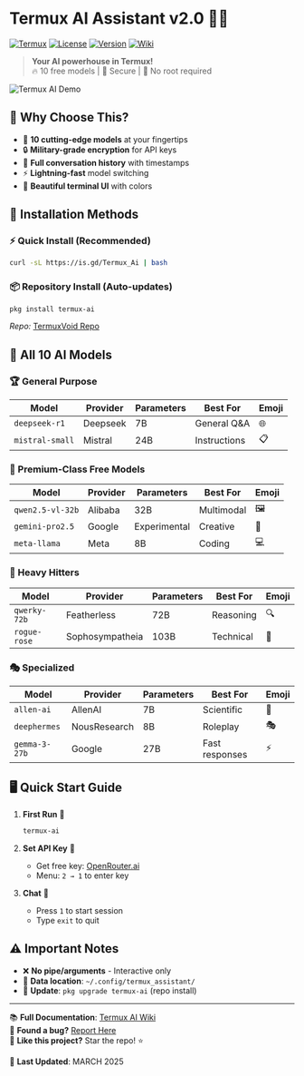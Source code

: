 # Termux AI Assistant v2.0 🤖✨

[![Termux](https://img.shields.io/badge/Termux-Compatible-brightgreen)](https://termux.com)
[![License](https://img.shields.io/badge/License-MIT-blue)](LICENSE)
[![Version](https://img.shields.io/badge/Version-2.0-orange)](https://github.com/Anon4You/Termux-Ai)
[![Wiki](https://img.shields.io/badge/Docs-Wiki-yellow)](https://github.com/Anon4You/Termux-Ai/wiki)

> **Your AI powerhouse in Termux!**  
> 🔥 10 free models | 🔐 Secure | 🚀 No root required

![Termux AI Demo](assets/demo.gif)

## 🌟 Why Choose This?
- 🧠 **10 cutting-edge models** at your fingertips
- 🔒 **Military-grade encryption** for API keys
- 📝 **Full conversation history** with timestamps
- ⚡ **Lightning-fast** model switching
- 🎨 **Beautiful terminal UI** with colors

## 🚀 Installation Methods

### ⚡ Quick Install (Recommended)
```bash
curl -sL https://is.gd/Termux_Ai | bash
```

### 📦 Repository Install (Auto-updates)
```bash
pkg install termux-ai
```
*Repo:* [TermuxVoid Repo](https://termuxvoid.github.io/)

## 🧠 All 10 AI Models

### 🏆 General Purpose
| Model | Provider | Parameters | Best For | Emoji |
|-------|----------|------------|----------|-------|
| `deepseek-r1` | Deepseek | 7B | General Q&A | 🌐 |
| `mistral-small` | Mistral | 24B | Instructions | 📋 |

### 💎 Premium-Class Free Models
| Model | Provider | Parameters | Best For | Emoji |
|-------|----------|------------|----------|-------|
| `qwen2.5-vl-32b` | Alibaba | 32B | Multimodal | 🖼️ |
| `gemini-pro2.5` | Google | Experimental | Creative | 🎨 |
| `meta-llama` | Meta | 8B | Coding | 💻 |

### 🚀 Heavy Hitters
| Model | Provider | Parameters | Best For | Emoji |
|-------|----------|------------|----------|-------|
| `qwerky-72b` | Featherless | 72B | Reasoning | 🔍 |
| `rogue-rose` | Sophosympatheia | 103B | Technical | 🧪 |

### 🎭 Specialized
| Model | Provider | Parameters | Best For | Emoji |
|-------|----------|------------|----------|-------|
| `allen-ai` | AllenAI | 7B | Scientific | 🔬 |
| `deephermes` | NousResearch | 8B | Roleplay | 🎭 |
| `gemma-3-27b` | Google | 27B | Fast responses | ⚡ |

## 🖥️ Quick Start Guide

1. **First Run** 🏁
   ```bash
   termux-ai
   ```
2. **Set API Key** 🔑
   - Get free key: [OpenRouter.ai](https://openrouter.ai/keys)
   - Menu: `2 → 1` to enter key

3. **Chat** 💬
   - Press `1` to start session
   - Type `exit` to quit

## ⚠️ Important Notes
- ❌ **No pipe/arguments** - Interactive only
- 📂 **Data location**: `~/.config/termux_assistant/`
- 🔄 **Update**: `pkg upgrade termux-ai` (repo install)

---

📚 **Full Documentation**: [Termux AI Wiki](https://github.com/Anon4You/Termux-Ai/wiki)  
🐞 **Found a bug?** [Report Here](https://github.com/Anon4You/Termux-Ai/issues)  
💖 **Like this project?** Star the repo! ⭐

📅 **Last Updated**: MARCH 2025

